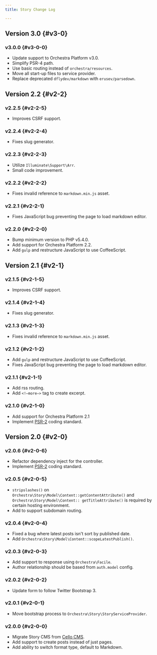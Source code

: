 ```yaml
---
title: Story Change Log

---
```


## Version 3.0 {#v3-0}

### v3.0.0 {#v3-0-0}

* Update support to Orchestra Platform v3.0.
* Simplify PSR-4 path.
* Use basic routing instead of `orchestra/resources`.
* Move all start-up files to service provider.
* Replace deprecated `dflydev/markdown` with `erusev/parsedown`.

## Version 2.2 {#v2-2}

### v2.2.5 {#v2-2-5}

* Improves CSRF support.

### v2.2.4 {#v2-2-4}

* Fixes slug generator.

### v2.2.3 {#v2-2-3}

* Utilize `Illuminate\Support\Arr`.
* Small code improvement.

### v2.2.2 {#v2-2-2}

* Fixes invalid reference to `markdown.min.js` asset.

### v2.2.1 {#v2-2-1}

* Fixes JavaScript bug preventing the page to load markdown editor.

### v2.2.0 {#v2-2-0}

* Bump minimum version to PHP v5.4.0.
* Add support for Orchestra Platform 2.2.
* Add `gulp` and restructure JavaScript to use CoffeeScript.

## Version 2.1 {#v2-1}

### v2.1.5 {#v2-1-5}

* Improves CSRF support.

### v2.1.4 {#v2-1-4}

* Fixes slug generator.

### v2.1.3 {#v2-1-3}

* Fixes invalid reference to `markdown.min.js` asset.

### v2.1.2 {#v2-1-2}

* Add `gulp` and restructure JavaScript to use CoffeeScript.
* Fixes JavaScript bug preventing the page to load markdown editor.

### v2.1.1 {#v2-1-1}

* Add rss routing.
* Add `<!—more—>` tag to create excerpt.

### v2.1.0 {#v2-1-0}

* Add support for Orchestra Platform 2.1
* Implement [PSR-2](https://github.com/php-fig/fig-standards/blob/master/accepted/PSR-2-coding-style-guide.md) coding standard.

## Version 2.0 {#v2-0}

### v2.0.6 {#v2-0-6}

* Refactor dependency inject for the controller.
* Implement [PSR-2](https://github.com/php-fig/fig-standards/blob/master/accepted/PSR-2-coding-style-guide.md) coding standard.

### v2.0.5 {#v2-0-5}

* `stripslashes()` on `Orchestra\Story\Model\Content::getContentAttribute()` and `Orchestra\Story\Model\Content:: getTitleAttribute()` is required by certain hosting environment.
* Add to support subdomain routing.

### v2.0.4 {#v2-0-4}

* Fixed a bug where latest posts isn't sort by published date.
* Add `Orchestra\Story\Model\Content::scopeLatestPublish()`.

### v2.0.3 {#v2-0-3}

* Add support to response using `Orchestra\Facile`.
* Author relationship should be based from `auth.model` config.

### v2.0.2 {#v2-0-2}

* Update form to follow Twitter Bootstrap 3.

### v2.0.1 {#v2-0-1}

* Move bootstrap process to `Orchestra\Story\StoryServiceProvider`.

### v2.0.0 {#v2-0-0}

* Migrate Story CMS from [Cello CMS](https://github.com/orchestral/cello).
* Add support to create posts instead of just pages.
* Add ability to switch format type, default to Markdown.

